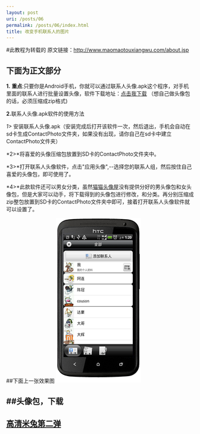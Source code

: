 ```yaml
---
layout: post
uri: /posts/06
permalink: /posts/06/index.html
title: 改变手机联系人的图片
---
```


#此教程为转载的
原文链接：<a href="http://www.maomaotouxiangwu.com/about.jsp">http://www.maomaotouxiangwu.com/about.jsp</a>

<h2> 下面为正文部分</h2>
 
 <strong>1.</strong> **重点**:只要你是Android手机，你就可以通过联系人头像.apk这个程序，对手机里面的联系人进行批量设置头像，软件下载地址：[点击我下载](/images/post/download/Contact-Photo.apk "联系人头像") （想自己做头像包的话，必须压缩成zip格式)

 <strong>2.</strong>联系人头像.apk软件的使用方法

*1>* 安装联系人头像.apk（安装完成后打开该软件一次，然后退出，手机会自动在sd卡生成ContactPhoto文件夹，如果没有出现，请你自己在sd卡中建立ContactPhoto文件夹）

*2>*将喜爱的头像压缩包放置到SD卡的ContactPhoto文件夹中。


*3>*打开联系人头像软件，点击"应用头像",--选择您的联系人组，然后按住自己喜爱的头像包，即可使用了。


*4>*此款软件还可以男女分类，虽然<a href="http://www.maomaotouxiangwu.com">猫猫头像屋</a>没有提供分好的男头像包和女头像包，但是大家可以动手，将下载得到的头像包进行修改，和分类。再分别压缩成zip整包放置到SD卡的ContactPhoto文件夹中即可，接着打开联系人头像软件就可以设置了。

##下面上一张效果图
<img src="/images/post/ContactPhoto.png" width="228" height="442" border="0" alt=""/>

##头像包，下载
---
[高清米兔第二弹](/images/post/download/MI-2-ContactPhoto.zip "头像包--包含48个不同的头像")
---










